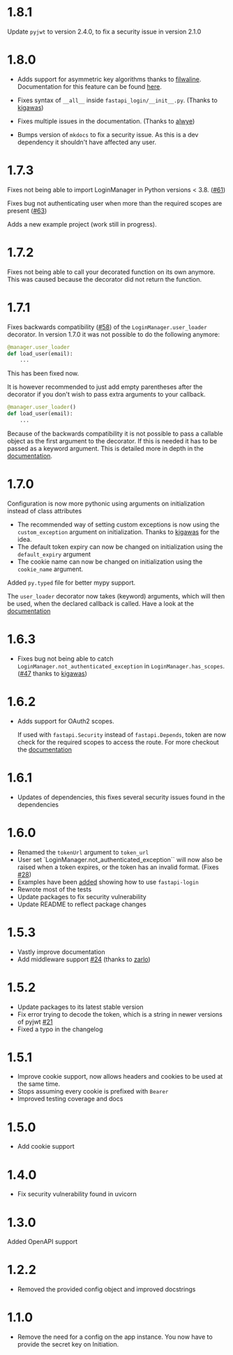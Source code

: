 # 1.8.1
Update `pyjwt` to version 2.4.0, to fix a security issue in version 2.1.0

# 1.8.0
- Adds support for asymmetric key algorithms thanks to [filwaline](https://github.com/filwaline).
Documentation for this feature can be found 
[here](https://fastapi-login.readthedocs.io/advanced_usage/#asymmetric-algorithms).

- Fixes syntax of ``__all__`` inside `fastapi_login/__init__.py`. (Thanks to [kigawas](https://github.com/kigawas))
- Fixes multiple issues in the documentation. (Thanks to [alwye](https://github.com/alwye))
- Bumps version of ``mkdocs`` to fix a security issue. As this is a dev dependency it shouldn't have affected any user. 

# 1.7.3
Fixes not being able to import LoginManager in Python versions < 3.8. ([#61](https://github.com/MushroomMaula/fastapi_login/issues/61))

Fixes bug not authenticating user when more than the required scopes are present ([#63](https://github.com/MushroomMaula/fastapi_login/issues/63))

Adds a new example project (work still in progress).

# 1.7.2
Fixes not being able to call your decorated function on its own anymore.
This was caused because the decorator did not return the function.


# 1.7.1
Fixes backwards compatibility ([#58](https://github.com/MushroomMaula/fastapi_login/issues/58)) of the ``LoginManager.user_loader`` decorator.
In version 1.7.0 it was not possible to do the following anymore:
```py
@manager.user_loader
def load_user(email):
    ...
```
This has been fixed now.

It is however recommended to just add empty parentheses after the decorator
if you don't wish to pass extra arguments to your callback. 
````python
@manager.user_loader()
def load_user(email):
    ...
````
Because of the backwards compatibility it is not possible to pass a 
callable object as the first argument to the decorator.
If this is needed it has to be passed as a keyword argument.
This is detailed more in depth in the [documentation](https://fastapi-login.readthedocs.io/advanced_usage/#predefining-additional-user_loader-arguments).

# 1.7.0
Configuration is now more pythonic using arguments on initialization
    instead of class attributes
- The recommended way of setting custom exceptions is now using
    the ``custom_exception`` argument on initialization. Thanks to [kigawas](https://github.com/kigawas) for the idea.
- The default token expiry can now be changed on initialization using the ``default_expiry`` argument
- The cookie name can now be changed on initialization using the ``cookie_name`` argument.

Added ``py.typed`` file for better mypy support.

The ``user_loader`` decorator now takes (keyword) arguments, which will then be used, when
the declared callback is called. Have a look at the [documentation](https://fastapi-login.readthedocs.io/advanced_usage/#predefining-additional-user_loader-arguments)

# 1.6.3
- Fixes bug not being able to catch ``LoginManager.not_authenticated_exception`` in ``LoginManager.has_scopes``. ([#47](https://github.com/MushroomMaula/fastapi_login/issues/47) thanks to [kigawas](https://github.com/kigawas))

# 1.6.2
- Adds support for OAuth2 scopes.
  
    If used with ``fastapi.Security`` instead of ``fastapi.Depends``, token are now
    check for the required scopes to access the route.
    For more checkout the [documentation](https://fastapi-login.readthedocs.io/advanced_usage/#oauth2-scopes) 

# 1.6.1
- Updates of dependencies, this fixes several security issues found in the dependencies

# 1.6.0
- Renamed the ``tokenUrl`` argument to ``token_url``
 - User set `LoginManager.not_authenticated_exception`` will now also be raised when a token expires, 
   or the token has an invalid format. (Fixes [#28](https://github.com/MushroomMaula/fastapi_login/issues/28))
- Examples have been [added](https://github.com/MushroomMaula/fastapi_login/tree/master/examples) showing how to use ``fastapi-login``
- Rewrote most of the tests
- Update packages to fix security vulnerability
- Update README to reflect package changes


# 1.5.3
- Vastly improve documentation
- Add middleware support [#24](https://github.com/MushroomMaula/fastapi_login/pull/24) (thanks to [zarlo](https://github.com/zarlo))

# 1.5.2
- Update packages to its latest stable version
- Fix error trying to decode the token, which is a string in newer versions of pyjwt [#21](https://github.com/MushroomMaula/fastapi_login/issues/21)
- Fixed a typo in the changelog

# 1.5.1
- Improve cookie support, now allows headers and cookies to be used at the same time.
- Stops assuming every cookie is prefixed with ``Bearer``
- Improved testing coverage and docs

# 1.5.0
- Add cookie support

# 1.4.0
- Fix security vulnerability found in uvicorn

# 1.3.0
Added OpenAPI support

# 1.2.2
- Removed the provided config object and improved docstrings

# 1.1.0
- Remove the need for a config on the app instance. You now have to provide
 the secret key on Initiation.